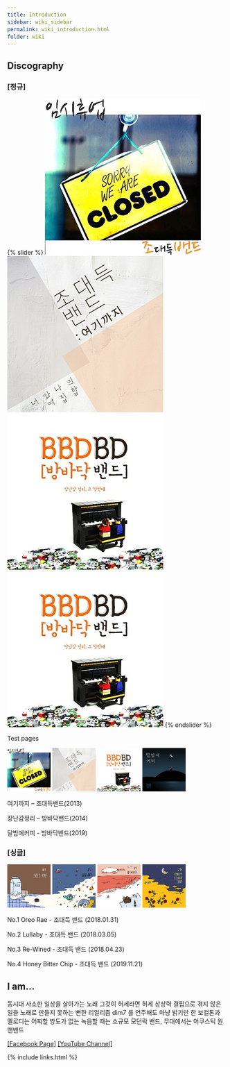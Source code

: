 ```yaml
---
title: Introduction
sidebar: wiki_sidebar
permalink: wiki_introduction.html
folder: wiki
---
```


## Discography

### [정규]

{% slider %}
  [![임시휴업 – 조대득밴드(2011)](/images/a0.jpg)](https://www.genie.co.kr/detail/albumInfo?axnm=80257923)
  [![여기까지 – 조대득밴드(2013))](/images/a1.jpg)](https://www.melon.com/album/music.htm?albumId=2222144)
  [![ 장난감정리 – 방바닥밴드(2014)](/images/ab1.jpg)](https://www.genie.co.kr/detail/artistInfo?xxnm=80268002)
  [![달밤에커피 - 방바닥밴드(2019)](/images/ab1.jpg)](https://www.genie.co.kr/detail/albumInfo?axnm=81163951)
{% endslider %}

Test pages

<p float="left">
  <img src="images/a0.jpg" width="100" />
  <img src="images/a1.jpg" width="100" />
  <img src="images/ab1.jpg" width="100" />
  <img src="images/ab2.jpg" width="100" />
</p>


여기까지 – 조대득밴드(2013)

장난감정리 – 방바닥밴드(2014)

달밤에커피 - 방바닥밴드(2019)

### [싱글]

<p float="left">
  <img src="images/s1.jpg" width="100" />
  <img src="images/s2.jpg" width="100" />
  <img src="images/s3.jpg" width="100" />
  <img src="images/s4.jpg" width="100" />
</p>

No.1 Oreo Rae - 조대득 밴드 (2018.01.31)

No.2 Lullaby - 조대득 밴드 (2018.03.05)

No.3 Re-Wined - 조대득 밴드 (2018.04.23)

No.4 Honey Bitter Chip - 조대득 밴드 (2019.11.21)


## I am…

동시대 사소한 일상을 살아가는 노래 그것이 허세라면 허세
상상력 결핍으로 겪지 않은 일을 노래로 만들지 못하는 뻔한 리얼리즘
dim7 를 연주해도 마냥 밝기만 한 보컬톤과 멜로디는 어찌할 방도가 없는
녹음할 때는 소규모 모던락 밴드, 무대에서는 어쿠스틱 원맨밴드

<a target="_blank" href="https://facebook.com/muzineer" class="btn btn-dark">[Facebook Page]</a>
<a target="_blank" href="https://www.youtube.com/channel/UCYyd9dp6q4Ca6FB-6XjJEYw?view_as=subscriber" class="btn btn-dark">[YouTube Channel]</a>


{% include links.html %}
